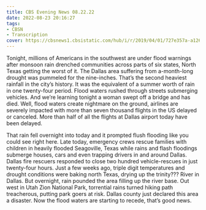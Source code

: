 ```yaml
---
title: CBS Evening News 08.22.22
date: 2022-08-23 20:16:27
tags:
- CBSN
- Transcription
cover: https://cbsnews1.cbsistatic.com/hub/i/r/2019/04/01/727e357a-a126-4138-a2c5-4d3222669d57/thumbnail/640x360/3ff2761028dc5c65cc4f07acd54bcd5c/cbsn2-logo-1920x1080.jpg
---
```

Tonight, millions of Americans in the southwest are under flood warnings after monsoon rain drenched communities across parts of six states, North Texas getting the worst of it. The Dallas area suffering from a-month-long drought was pummeled for the nine-inches. That’s the second heaviest rainfall in the city’s history. It was the equivalent of a summer worth of rain in one twenty-four period. Flood waters rushed through streets submerging vehicles. And we’re learning tonight a woman swept off a bridge and has died. Well, flood waters create nightmare on the ground, airlines are severely impacted with more than seven thousand flights in the US delayed or canceled. More than half of all the flights at Dallas airport today have been delayed. 

That rain fell overnight into today and it prompted flush flooding like you could see right here. Late today, emergency crews rescue families with children in heavily flooded Seagoville, Texas while rains and flash floodings submerge houses, cars and even trapping drivers in and around Dallas. Dallas fire rescuers responded to close two hundred vehicle-rescues in just twenty-four hours. Just a few weeks ago, triple digit temperatures and drought conditions were baking north Texas, drying up the trinity??? River in Dallas. But overnight, rain pounded the area filling up the river base. Out west in Utah Zion National Park, torrential rains turned hiking path treacherous, putting park goers at risk. Dallas county just declared this area a disaster. Now the flood waters are starting to recede, that’s good news.
